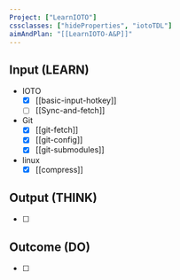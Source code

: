 ```yaml
---
Project: ["LearnIOTO"]
cssclasses: ["hideProperties", "iotoTDL"]
aimAndPlan: "[[LearnIOTO-A&P]]"
---
```

## Input (LEARN)
- IOTO 
	- [x] [[basic-input-hotkey]]
	- [ ] [[Sync-and-fetch]]
- Git
	- [x] [[git-fetch]]
	- [x] [[git-config]]
	- [x] [[git-submodules]]
- linux
	- [x]  [[compress]]
## Output (THINK)

- [ ] 

## Outcome (DO)

- [ ] 